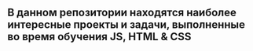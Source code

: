 ## В данном репозитории находятся наиболее интересные проекты и задачи, выполненные во время обучения JS, HTML & CSS
